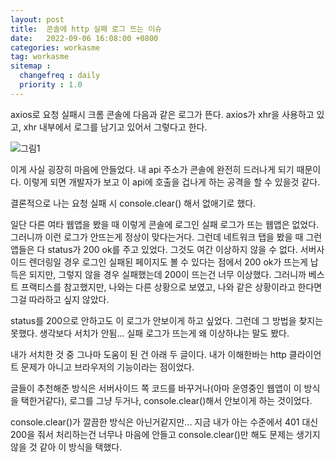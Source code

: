 ```yaml
---
layout: post
title:  콘솔에 http 실패 로그 뜨는 이슈
date:   2022-09-06 16:08:00 +0800
categories: workasme
tag: workasme
sitemap :
  changefreq : daily
  priority : 1.0
---
```


axios로 요청 실패시 크롬 콘솔에 다음과 같은 로그가 뜬다. axios가 xhr을 사용하고 있고, xhr 내부에서 로그를 남기고 있어서 그렇다고 한다.

![그림1](https://dl.dropbox.com/s/5ljx3q68z6r71r2/xhr_log.png)

이게 사실 굉장히 마음에 안들었다. 내 api 주소가 콘솔에 완전히 드러나게 되기 때문이다. 이렇게 되면 개발자가 보고 이 api에 호출을 겁나게 하는 공격을 할 수 있을것 같다.

결론적으로 나는 요청 실패 시 console.clear() 해서 없애기로 했다.

일단 다른 여타 웹앱을 봤을 때 이렇게 콘솔에 로그인 실패 로그가 뜨는 웹앱은 없었다. 그러니까 이런 로그가 안뜨는게 정상이 맞다는거다. 그런데 네트워크 탭을 봤을 때 그런 앱들은 다 status가 200 ok를 주고 있었다. 그것도 여간 이상하지 않을 수 없다. 서버사이드 렌더링일 경우 로그인 실패된 페이지도 볼 수 있다는 점에서 200 ok가 뜨는게 납득은 되지만, 그렇지 않을 경우 실패했는데 200이 뜨는건 너무 이상했다. 그러니까 베스트 프랙티스를 참고했지만, 나와는 다른 상황으로 보였고, 나와 같은 상황이라고 한다면 그걸 따라하고 싶지 않았다.

status를 200으로 안하고도 이 로그가 안보이게 하고 싶었다. 그런데 그 방법을 찾지는 못했다. 생각보다 서치가 안됨... 실패 로그가 뜨는게 왜 이상하냐는 말도 봤다.

내가 서치한 것 중 그나마 도움이 된 건 아래 두 글이다. 내가 이해한바는 http 클라이언트 문제가 아니고 브라우저의 기능이라는 점이었다.

글들이 추천해준 방식은 서버사이드 쪽 코드를 바꾸거나(아마 운영중인 웹앱이 이 방식을 택한거같다), 로그를 그냥 두거나, console.clear()해서 안보이게 하는 것이었다.

console.clear()가 깔끔한 방식은 아닌거같지만... 지금 내가 아는 수준에서 401 대신 200을 줘서 처리하는건 너무나 마음에 안들고 console.clear()만 해도 문제는 생기지 않을 것 같아 이 방식을 택했다.



